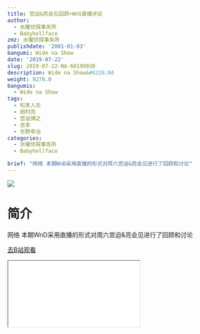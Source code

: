 ```yaml
---
title: 宫迫&亮会见回顾+WnS直播评论
author:
  - 水曜侦探事务所
  - Babyhellface
zmz: 水曜侦探事务所
publishdate: '2001-01-03'
bangumi: Wide na Show
date: '2019-07-22'
slug: 2019-07-22-NA-60199930
description: Wide na Show&#8226;NA
weight: 9278.0
bangumis: 
  - Wide na Show
tags:
  - 松本人志
  - 田村亮
  - 宫迫博之
  - 吉本
  - 东野幸治
categories:
  - 水曜侦探事务所
  - Babyhellface

brief: "网络 本期WnD采用直播的形式对周六宫迫&亮会见进行了回顾和讨论"
---
```

![](https://raw.githubusercontent.com/tcgriffith/owaraisite/master/static/tmpimg/2ef8e18f0da99c78e887a8bd59ccc9a1b47e4437.jpg.480.jpg)
# 简介  
网络
本期WnD采用直播的形式对周六宫迫&亮会见进行了回顾和讨论  

[去B站观看](https://www.bilibili.com/video/av60199930/)
<div class ="resp-container"><iframe class="testiframe" src="//player.bilibili.com/player.html?aid=60199930"", scrolling="no", allowfullscreen="true" > </iframe></div> 
